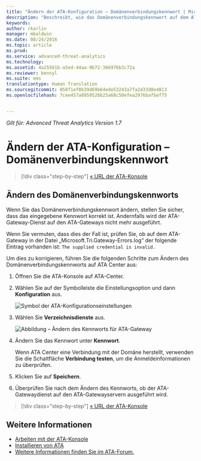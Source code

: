```yaml
---
title: "Ändern der ATA-Konfiguration – Domänenverbindungskennwort | Microsoft ATA"
description: "Beschreibt, wie das Domänenverbindungskennwort auf dem ATA-Gateway geändert wird."
keywords: 
author: rkarlin
manager: mbaldwin
ms.date: 08/24/2016
ms.topic: article
ms.prod: 
ms.service: advanced-threat-analytics
ms.technology: 
ms.assetid: 4a25561b-a5ed-44aa-9b72-366976b3c72a
ms.reviewer: bennyl
ms.suite: ems
translationtype: Human Translation
ms.sourcegitcommit: 050f1ef0b39d69b64ede53243a7fa2d33d0e4813
ms.openlocfilehash: 7cee457a8959526b25a68c50efea2976bafbef75


---
```


*Gilt für: Advanced Threat Analytics Version 1.7*



# Ändern der ATA-Konfiguration – Domänenverbindungskennwort

>[!div class="step-by-step"]
[« URL der ATA-Konsole](modifying-ata-config-consoleurl.md)


## Ändern des Domänenverbindungskennworts
Wenn Sie das Domänenverbindungskennwort ändern, stellen Sie sicher, dass das eingegebene Kennwort korrekt ist. Andernfalls wird der ATA-Gateway-Dienst auf den ATA-Gateways nicht mehr ausgeführt.

Wenn Sie vermuten, dass dies der Fall ist, prüfen Sie, ob auf dem ATA-Gateway in der Datei „Microsoft.Tri.Gateway-Errors.log“ der folgende Eintrag vorhanden ist:
`The supplied credential is invalid.`

Um dies zu korrigieren, führen Sie die folgenden Schritte zum Ändern des Domänenverbindungskennworts auf ATA Center aus:

1.  Öffnen Sie die ATA-Konsole auf ATA-Center.

2.  Wählen Sie auf der Symbolleiste die Einstellungsoption und dann **Konfiguration** aus.

    ![Symbol der ATA-Konfigurationseinstellungen](media/ATA-config-icon.JPG)

3.  Wählen Sie **Verzeichnisdienste** aus.

    ![Abbildung – Ändern des Kennworts für ATA-Gateway](media/ATA-GW-change-DC-password.png)

4.  Ändern Sie das Kennwort unter **Kennwort**.

    Wenn ATA Center eine Verbindung mit der Domäne herstellt, verwenden Sie die Schaltfläche **Verbindung testen**, um die Anmeldeinformationen zu überprüfen.

5.  Klicken Sie auf **Speichern**.

6.  Überprüfen Sie nach dem Ändern des Kennworts, ob der ATA-Gatewaydienst auf den ATA-Gatewayservern ausgeführt wird.

>[!div class="step-by-step"]
[« URL der ATA-Konsole](modifying-ata-config-consoleurl.md)

## Weitere Informationen
- [Arbeiten mit der ATA-Konsole](working-with-ata-console.md)
- [Installieren von ATA](install-ata.md)
- [Weitere Informationen finden Sie im ATA-Forum.](https://social.technet.microsoft.com/Forums/security/home?forum=mata)



<!--HONumber=Aug16_HO5-->


